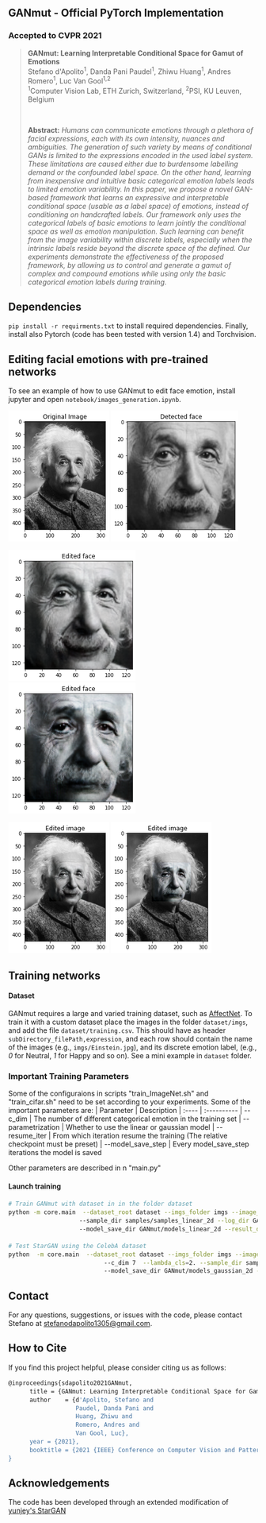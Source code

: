 ## GANmut - Official PyTorch Implementation

### Accepted to CVPR 2021

> **GANmut: Learning Interpretable Conditional Space for Gamut of Emotions**<br>
> Stefano d'Apolito<sup>1</sup>, Danda Pani Paudel<sup>1</sup>, Zhiwu Huang<sup>1</sup>, Andres Romero<sup>1</sup>, Luc Van Gool<sup>1,2</sup>    <br/>
> <sup>1</sup>Computer Vision Lab, ETH Zurich, Switzerland, <sup>2</sup>PSI, KU Leuven, Belgium <br>
> 
> <br>
>
> **Abstract:** *Humans can communicate emotions through a plethora
of facial expressions, each with its own intensity, nuances
and ambiguities. The generation of such variety by means
of conditional GANs is limited to the expressions encoded in
the used label system. These limitations are caused either
due to burdensome labelling demand or the confounded label space. On the other hand, learning from inexpensive
and intuitive basic categorical emotion labels leads to limited emotion variability. In this paper, we propose a novel
GAN-based framework that learns an expressive and interpretable conditional space (usable as a label space) of emotions, instead of conditioning on handcrafted labels. Our
framework only uses the categorical labels of basic emotions to learn jointly the conditional space as well as emotion manipulation. Such learning can benefit from the image variability within discrete labels, especially when the
intrinsic labels reside beyond the discrete space of the defined. Our experiments demonstrate the effectiveness of the
proposed framework, by allowing us to control and generate a gamut of complex and compound emotions while using only the basic categorical emotion labels during training.*

## Dependencies
`pip install -r requirments.txt` to install required dependencies. Finally, install also Pytorch (code has been tested with version 1.4) and Torchvision.

## Editing facial emotions with pre-trained networks
To see an example of how to use GANmut to edit face emotion, install jupyter and open `notebook/images_generation.ipynb`.



![](Images/Einstein_original.png)    ![](Images/detected_face.png)

![](Images/lin_edited.png)    ![](Images/edited_image.png)

![](Images/lin_original.png)    ![](Images/edited_original.png)



## Training networks

#### Dataset 
GANmut requires a large and varied training dataset, such as [AffectNet](https://ieeexplore.ieee.org/abstract/document/8013713?casa_token=2m7z--0nVk8AAAAA:fA4dfo5o8U0pPazaqLMnkwZh_jVTpA0kFsU3MURM5viMLNiCLA_OSLep7uCUzQrHc0H381Q). To train it with a custom dataset place the images in the folder `dataset/imgs`, and add the 
file `dataset/training.csv`. This should have as header `subDirectory_filePath,expression`, and each row should contain the name of the images (e.g., `imgs/Einstein.jpg`), and its discrete emotion label, (e.g., *0* for Neutral, *1* for Happy and so on). See a mini example in `dataset` folder.

### Important Training Parameters<a name="params"></a>
Some of the configuraions in  scripts "train_ImageNet.sh" and "train_cifar.sh" need to be set according to your experiments. Some of the important parameters are:
| Parameter | Description
| :---- | :----------
| --c_dim | The number of different categorical emotion in the training set
| --parametrization | Whether to use the linear or gaussian model
| --resume_iter | From which iteration resume the training (The relative checkpoint must be preset)
| --model_save_step | Every model_save_step iterations the model is saved


 Other parameters are described in n "main.py"


#### Launch training
```bash
# Train GANmut with dataset in in the folder dataset
python -m core.main  --dataset_root dataset --imgs_folder imgs --image_size 128 --c_dim 7    
                    --sample_dir samples/samples_linear_2d --log_dir GANmut/logs_linear_2d 
                    --model_save_dir GANmut/models_linear_2d --result_dir GANmut/results_linear_2d

# Test StarGAN using the CelebA dataset
python  -m core.main  --dataset_root dataset --imgs_folder imgs --image_size 128  --parametrization gaussian 
                           --c_dim 7  --lambda_cls=2. --sample_dir samples/samples_gaussian_2d --log_dir GANmut/logs_gaussian_2d 
                           --model_save_dir GANmut/models_gaussian_2d --result_dir GANmut/results_gaussian_2d 
```

##  Contact<a name="Contact"></a>
For any questions, suggestions, or issues with the code, please contact Stefano at <a>stefanodapolito1305@gmail.com</a>.

## How to Cite<a name="How-to-Cite"></a>
If you find this project helpful, please consider citing us as follows:
```bash
@inproceedings{sdapolito2021GANmut,
      title = {GANmut: Learning Interpretable Conditional Space for Gamut of Emotions},
      author    = {d'Apolito, Stefano and
                   Paudel, ‪Danda Pani and
                   Huang, Zhiwu and
                   Romero, Andres and
                   Van Gool, Luc},
      year = {2021},
      booktitle = {2021 {IEEE} Conference on Computer Vision and Pattern Recognition, {CVPR} 2021}
}
```

## Acknowledgements

The code has been developed through an extended modification of [yunjey's StarGAN](https://github.com/yunjey/stargan)








